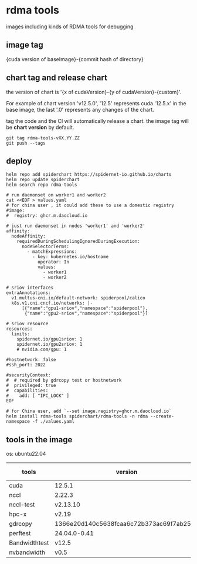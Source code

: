 # rdma tools

images including kinds of RDMA tools for debugging

## image tag

{cuda version of baseImage}-{commit hash of directory}

## chart tag and release chart

the version of chart is '{x of cudaVersion}-{y of cudaVersion}-{custom}'.

For example of chart version 'v12.5.0', '12.5' represents cuda '12.5.x' in the base image, the last '.0' represents any changes of the chart.

tag the code and the CI will automatically release a chart. the image tag will be **chart version** by default.

```shell
git tag rdma-tools-vXX.YY.ZZ 
git push --tags
```

## deploy

```shell
helm repo add spiderchart https://spidernet-io.github.io/charts
helm repo update spiderchart
helm search repo rdma-tools

# run daemonset on worker1 and worker2 
cat <<EOF > values.yaml
# for china user , it could add these to use a domestic registry
#image:
#  registry: ghcr.m.daocloud.io
 
# just run daemonset in nodes 'worker1' and 'worker2'
affinity:
  nodeAffinity:
    requiredDuringSchedulingIgnoredDuringExecution:
      nodeSelectorTerms:
        - matchExpressions:
          - key: kubernetes.io/hostname
            operator: In
            values:
              - worker1
              - worker2

# sriov interfaces
extraAnnotations:
  v1.multus-cni.io/default-network: spiderpool/calico
  k8s.v1.cni.cncf.io/networks: |-
      [{"name":"gpu1-sriov","namespace":"spiderpool"},
       {"name":"gpu2-sriov","namespace":"spiderpool"}]

# sriov resource
resources:
  limits:
    spidernet.io/gpu1sriov: 1
    spidernet.io/gpu2sriov: 1
    # nvidia.com/gpu: 1

#hostnetwork: false
#ssh_port: 2022

#securityContext:
#  # required by gdrcopy test or hostnetwork
#  privileged: true
#  capabilities:
#    add: [ "IPC_LOCK" ]
EOF

# for China user, add `--set image.registry=ghcr.m.daocloud.io`
helm install rdma-tools spiderchart/rdma-tools -n rdma --create-namespace -f ./values.yaml

```

## tools in the image

os: ubuntu22.04

| tools         | version                                  | updated time |
|---------------|------------------------------------------|--------------|
| cuda          | 12.5.1                                   | 2024.7.30    |
| nccl          | 2.22.3                                   | 2024.7.30    |
| nccl-test     | v2.13.10                                 | 2024.7.30    |
| hpc-x         | v2.19                                    | 2024.7.30    |
| gdrcopy       | 1366e20d140c5638fcaa6c72b373ac69f7ab2532 | 2024.7.30    |
| perftest      | 24.04.0-0.41                             | 2024.7.30    |
| Bandwidthtest | v12.5                                    | 2024.7.30    |
| nvbandwidth   | v0.5                                     | 2024.8.14    |
